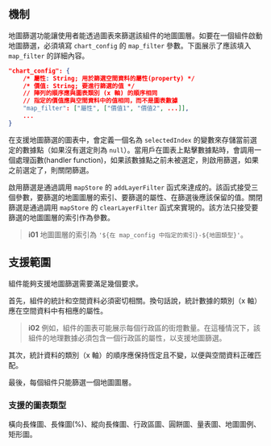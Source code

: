 ## 機制
地圖篩選功能讓使用者能透過圖表來篩選該組件的地圖圖層。如要在一個組件啟動地圖篩選，必須填寫 `chart_config` 的 `map_filter` 參數。下面展示了應該填入 `map_filter` 的詳細內容。

```json
"chart_config": {
    /* 屬性: String; 用於篩選空間資料的屬性(property) */
    /* 價值: String; 要進行篩選的值 */
    // 陣列的順序應與圖表類別 (x 軸) 的順序相同
    // 指定的價值應與空間資料中的值相同，而不是圖表數據
    "map_filter": ["屬性", ["價值1", "價值2", ...]],
    ...
}
```

在支援地圖篩選的圖表中，會定義一個名為 `selectedIndex` 的變數來存儲當前選定的數據點（如果沒有選定則為 `null`）。當用戶在圖表上點擊數據點時，會調用一個處理函數(handler function)，如果該數據點之前未被選定，則啟用篩選，如果之前選定了，則關閉篩選。

啟用篩選是通過調用 `mapStore` 的 `addLayerFilter` 函式來達成的。該函式接受三個參數，要篩選的地圖圖層的索引、要篩選的屬性、在篩選後應該保留的值。關閉篩選是通過調用 `mapStore` 的 `clearLayerFilter` 函式來實現的。該方法只接受要篩選的地圖圖層的索引作為參數。

>**i01**
>地圖圖層的索引為 `'${在 map_config 中指定的索引}-${地圖類型}'`。

## 支援範圍
組件能夠支援地圖篩選需要滿足幾個要求。

首先，組件的統計和空間資料必須密切相關。換句話說，統計數據的類別（x 軸）應在空間資料中有相應的屬性。

>**i02**
>例如，組件的圖表可能展示每個行政區的街燈數量。在這種情況下，該組件的地理數據必須包含一個行政區的屬性，以支援地圖篩選。

其次，統計資料的類別（x 軸）的順序應保持恆定且不變，以便與空間資料正確匹配。

最後，每個組件只能篩選一個地圖圖層。

### 支援的圖表類型
橫向長條圖、長條圖(%)、縱向長條圖、行政區圖、圓餅圖、量表圖、地圖圖例、矩形圖。
